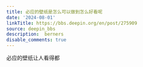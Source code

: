 ```yaml
---
title: 必应的壁纸是怎么可以做到怎么好看呢
date: '2024-08-01'
linkTitle: https://bbs.deepin.org/en/post/275909
source: deepin_bbs
description:  berners 
disable_comments: true
---
```

必应的壁纸让人看得都
